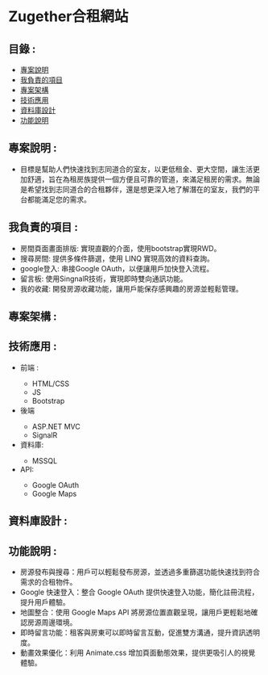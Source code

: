 <h1>Zugether合租網站</h1>
    <h2>目錄 : </h2>
    <ul>
        <li><a href="#project-description">專案說明</a></li>
        <li><a href="#responsible-for-project">我負責的項目</a></li>
        <li><a href="#project-structure">專案架構</a></li>
        <li><a href="#technology-application">技術應用</a></li>
        <li><a href="#database-design">資料庫設計</a></li>
        <li><a href="#function-description">功能說明</a></li>
    </ul>
    <h2 id="project-description">專案說明 : </h2>
    <ul>
        <li>目標是幫助人們快速找到志同道合的室友，以更低租金、更大空間，讓生活更加舒適，旨在為租房族提供一個方便且可靠的管道，來滿足租房的需求。無論是希望找到志同道合的合租夥伴，還是想更深入地了解潛在的室友，我們的平台都能滿足您的需求。
        </li>
    </ul>
    <h2 id="responsible-for-project">我負責的項目 : </h2>
    <ul>
        <li>房間頁面畫面排版: 實現直觀的介面，使用bootstrap實現RWD。</li>
        <li>搜尋房間: 提供多條件篩選，使用 LINQ 實現高效的資料查詢。</li>
        <li>google登入: 串接Google OAuth，以便讓用戶加快登入流程。</li>
        <li>留言板: 使用SingnalR技術，實現即時雙向通訊功能。</li>
        <li>我的收藏: 開發房源收藏功能，讓用戶能保存感興趣的房源並輕鬆管理。</li>
    </ul>
    <h2 id="project-structure">專案架構 : </h2>
    <h2 id="technology-application">技術應用 :　</h2>
    <ul>
        <li>前端 :</li>
        <ul>
            <li>HTML/CSS</li>
            <li>JS</li>
            <li>Bootstrap</li>
        </ul>
        <li>後端</li>
        <ul>
            <li>ASP.NET MVC</li>
            <li>SignalR</li>
        </ul>
        <li>資料庫:</li>
        <ul>
            <li>MSSQL</li>
        </ul>
        <li>API:</li>
        <ul>
            <li>Google OAuth</li>
            <li>Google Maps</li>
        </ul>
    </ul>
    <h2 id="database-design">資料庫設計 : </h2>
    <h2 id="function-description">功能說明 : </h2>
    <ul>
        <li>房源發布與搜尋：用戶可以輕鬆發布房源，並透過多重篩選功能快速找到符合需求的合租物件。</li>
        <li>Google 快速登入：整合 Google OAuth 提供快速登入功能，簡化註冊流程，提升用戶體驗。</li>
        <li>地圖整合：使用 Google Maps API 將房源位置直觀呈現，讓用戶更輕鬆地確認房源周邊環境。</li>
        <li>即時留言功能：租客與房東可以即時留言互動，促進雙方溝通，提升資訊透明度。</li>
        <li>動畫效果優化：利用 Animate.css 增加頁面動態效果，提供更吸引人的視覺體驗。</li>
    </ul>
